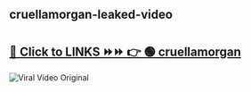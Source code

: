 
 ## cruellamorgan-leaked-video 

# <h2><a href="https://clipsfans.com/cruellamorgan&ref=git">🔗 Click to LINKS ⏩⏩ 👉 🟢 cruellamorgan </a></h2>

<a href="https://clipsfans.com/cruellamorgan&ref=git" rel="nofollow" data-target="animated-image.originalLink"><img src="https://i.ibb.co.com/xMMVF88/686577567.gif" alt="Viral Video Original" style="max-width: 100%; display: inline-block;" data-target="animated-image.originalImage"></a>

